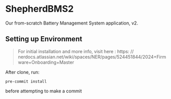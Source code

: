 # ShepherdBMS2
Our from-scratch Battery Management System application, v2.

## Setting up Environment
> For initial installation and more info, visit here : https: // nerdocs.atlassian.net/wiki/spaces/NER/pages/524451844/2024+Firmware+Onboarding+Master

After clone, run: 

```
pre-commit install
```

before attempting to make a commit
